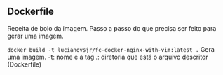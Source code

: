 ## Dockerfile
Receita de bolo da imagem.
Passo a passo do que precisa ser feito para gerar uma imagem.

`docker build -t lucianovsjr/fc-docker-nginx-with-vim:latest .`
Gera uma imagem.
-t: nome e a tag
.: diretoria que está o arquivo descritor (Dockerfile)
